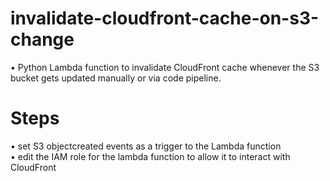 # invalidate-cloudfront-cache-on-s3-change


• Python Lambda function to invalidate CloudFront cache whenever the S3 bucket gets updated manually or via code pipeline.

# Steps


• set S3 objectcreated events as a trigger to the Lambda function </br>
• edit the IAM role for the lambda function to allow it to interact with CloudFront </br>




